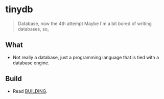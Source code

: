 # tinydb

> Database, now the 4th attempt
> Maybe I'm a bit bored of writing databases, so,

## What

- Not really a database, just a programming language that is tied with a
database engine.

## Build

- Read [BUILDING](/BUILDING.md).
